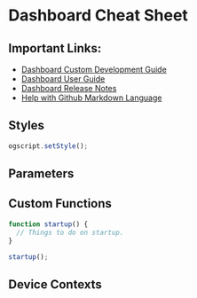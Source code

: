 # Dashboard Cheat Sheet

## Important Links:
- [Dashboard Custom Development Guide](https://documentation.rossvideo.com/files/Manuals/Production%20IT%20Systems/DashBoard/DashBoard_CustomPanel_Development_Guide_(8351DR-007).pdf)
- [Dashboard User Guide](https://documentation.rossvideo.com/files/Manuals/Facility%20Control%20Systems/DashBoard/DashBoard_User_Guide_(8351DR-004).pdf)
- [Dashboard Release Notes](https://documentation.rossvideo.com/files/Release%20Notes/Production%20IT%20Systems/DashBoard/DashBoard_Release_Notes.pdf)
- [Help with Github Markdown Language](https://javascript.plainenglish.io/github-cheat-sheet-860945e17843)

## Styles
```js
ogscript.setStyle();
```

## Parameters

## Custom Functions
```js
function startup() {
  // Things to do on startup.
}

startup();
```

## Device Contexts

